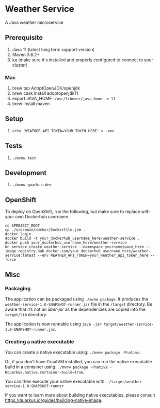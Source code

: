 # Weather Service
A Java weather microservice


## Prerequisite
1.  Java 11 (latest long term support version)
2.  Maven 3.6.2+
3.  [kn](https://github.com/knative/client) (make sure it's installed and properly configured to connect to your cluster)


### Mac
1.  brew tap AdoptOpenJDK/openjdk
2.  brew cask install adoptopenjdk11
3.  export JAVA_HOME=`/usr/libexec/java_home -v 11`
4.  brew install maven


## Setup
1. `echo 'WEATHER_API_TOKEN=YOUR_TOKEN_HERE' > .env`


## Tests
1. `./mvnw test`


## Development
1.  `./mvnw quarkus:dev`


## OpenShift
To deploy on OpenShift, run the following, but make sure to replace with your own Dockerhub username.

```
cd $PROJECT_ROOT
cp ./src/main/docker/Dockerfile.jvm .
docker login
docker build -t your_dockerhub_username_here/weather-service .
docker push your_dockerhub_username_here/weather-service
kn service create weather-service --namespace yournamespace_here --image registry.hub.docker.com/your_dockerhub_username_here/weather-service:latest --env WEATHER_API_TOKEN=your_weather_api_token_here --force
```


## Misc
### Packaging

The application can be packaged using `./mvnw package`.
It produces the `weather-service-1.0-SNAPSHOT-runner.jar` file in the `/target` directory.
Be aware that it’s not an _über-jar_ as the dependencies are copied into the `target/lib` directory.

The application is now runnable using `java -jar target/weather-service-1.0-SNAPSHOT-runner.jar`.

### Creating a native executable

You can create a native executable using: `./mvnw package -Pnative`.

Or, if you don't have GraalVM installed, you can run the native executable build in a container using: `./mvnw package -Pnative -Dquarkus.native.container-build=true`.

You can then execute your native executable with: `./target/weather-service-1.0-SNAPSHOT-runner`

If you want to learn more about building native executables, please consult https://quarkus.io/guides/building-native-image.
